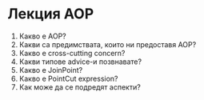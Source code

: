 # Лекция AOP

1. Какво е AOP?
2. Какви са предимствата, които ни предоставя AOP?
3. Какво е cross-cutting concern?
4. Какви типове advice-и позвнавате?
5. Какво е JoinPoint?
6. Какво е PointCut expression?
7. Как може да се подредят аспекти?